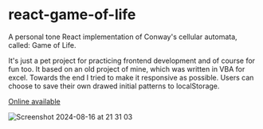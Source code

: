 # react-game-of-life

A personal tone React implementation of Conway's cellular automata, called: Game of Life.

It's just a pet project for practicing frontend development and of course for fun too.
It based on an old project of mine, which was written in VBA for excel.
Towards the end I tried to make it responsive as possible.
Users can choose to save their own drawed initial patterns to localStorage.

[Online available](https://game-of-life-nl7x.onrender.com/)

![Screenshot 2024-08-16 at 21 31 03](https://github.com/user-attachments/assets/727b7310-bcc9-4495-82bb-f1141809b0d9)

